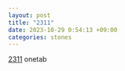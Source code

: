 ```yaml
---
layout: post
title: "2311"
date: 2023-10-29 0:54:13 +09:00
categories: stones
---
```


[2311](https://www.one-tab.com/page/Szw_MxqBTXm_uiy8K16yfg) onetab

